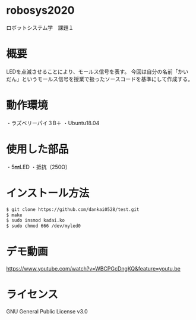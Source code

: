 # robosys2020
ロボットシステム学　課題１

# 概要
LEDを点滅させることにより、モールス信号を表す。
今回は自分の名前「かいだん」というモールス信号を授業で扱ったソースコードを基準にして作成する。

# 動作環境
・ラズベリーパイ３B＋
・Ubuntu18.04

# 使用した部品
・5㎜LED
・抵抗（250Ω）

# インストール方法
```bash
$ git clone https://github.com/dankai0528/test.git
$ make
$ sudo insmod kadai.ko
$ sudo chmod 666 /dev/myled0
```

# デモ動画
https://www.youtube.com/watch?v=WBCPGcDngKQ&feature=youtu.be

# ライセンス
GNU General Public License v3.0

